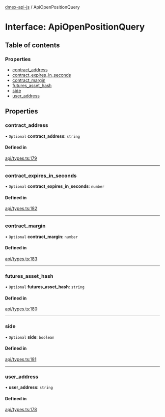 [dmex-api-js](../README.md) / ApiOpenPositionQuery

# Interface: ApiOpenPositionQuery

## Table of contents

### Properties

- [contract\_address](ApiOpenPositionQuery.md#contract_address)
- [contract\_expires\_in\_seconds](ApiOpenPositionQuery.md#contract_expires_in_seconds)
- [contract\_margin](ApiOpenPositionQuery.md#contract_margin)
- [futures\_asset\_hash](ApiOpenPositionQuery.md#futures_asset_hash)
- [side](ApiOpenPositionQuery.md#side)
- [user\_address](ApiOpenPositionQuery.md#user_address)

## Properties

### contract\_address

• `Optional` **contract\_address**: `string`

#### Defined in

[api/types.ts:179](https://github.com/dmex-app/node-api-js/blob/37c40d0/src/api/types.ts#L179)

___

### contract\_expires\_in\_seconds

• `Optional` **contract\_expires\_in\_seconds**: `number`

#### Defined in

[api/types.ts:182](https://github.com/dmex-app/node-api-js/blob/37c40d0/src/api/types.ts#L182)

___

### contract\_margin

• `Optional` **contract\_margin**: `number`

#### Defined in

[api/types.ts:183](https://github.com/dmex-app/node-api-js/blob/37c40d0/src/api/types.ts#L183)

___

### futures\_asset\_hash

• `Optional` **futures\_asset\_hash**: `string`

#### Defined in

[api/types.ts:180](https://github.com/dmex-app/node-api-js/blob/37c40d0/src/api/types.ts#L180)

___

### side

• `Optional` **side**: `boolean`

#### Defined in

[api/types.ts:181](https://github.com/dmex-app/node-api-js/blob/37c40d0/src/api/types.ts#L181)

___

### user\_address

• **user\_address**: `string`

#### Defined in

[api/types.ts:178](https://github.com/dmex-app/node-api-js/blob/37c40d0/src/api/types.ts#L178)
